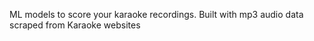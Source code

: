 ML models to score your karaoke recordings. Built with mp3 audio data scraped from Karaoke websites
